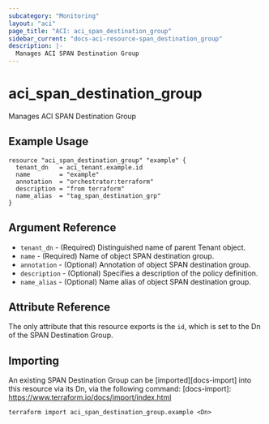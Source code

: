 ```yaml
---
subcategory: "Monitoring"
layout: "aci"
page_title: "ACI: aci_span_destination_group"
sidebar_current: "docs-aci-resource-span_destination_group"
description: |-
  Manages ACI SPAN Destination Group
---
```


# aci_span_destination_group

Manages ACI SPAN Destination Group

## Example Usage

```hcl
resource "aci_span_destination_group" "example" {
  tenant_dn   = aci_tenant.example.id
  name        = "example"
  annotation  = "orchestrator:terraform"
  description = "from terraform"
  name_alias  = "tag_span_destination_grp"
}
```

## Argument Reference

- `tenant_dn` - (Required) Distinguished name of parent Tenant object.
- `name` - (Required) Name of object SPAN destination group.
- `annotation` - (Optional) Annotation of object SPAN destination group.
- `description` - (Optional) Specifies a description of the policy definition.
- `name_alias` - (Optional) Name alias of object SPAN destination group.

## Attribute Reference

The only attribute that this resource exports is the `id`, which is set to the
Dn of the SPAN Destination Group.

## Importing

An existing SPAN Destination Group can be [imported][docs-import] into this resource via its Dn, via the following command:
[docs-import]: https://www.terraform.io/docs/import/index.html

```
terraform import aci_span_destination_group.example <Dn>
```
